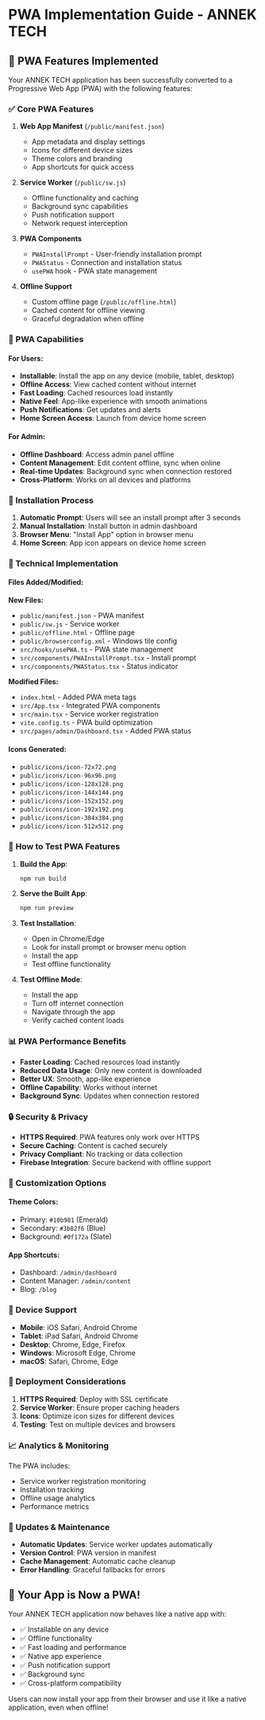 # PWA Implementation Guide - ANNEK TECH

## 🚀 PWA Features Implemented

Your ANNEK TECH application has been successfully converted to a Progressive Web App (PWA) with the following features:

### ✅ Core PWA Features

1. **Web App Manifest** (`/public/manifest.json`)
   - App metadata and display settings
   - Icons for different device sizes
   - Theme colors and branding
   - App shortcuts for quick access

2. **Service Worker** (`/public/sw.js`)
   - Offline functionality and caching
   - Background sync capabilities
   - Push notification support
   - Network request interception

3. **PWA Components**
   - `PWAInstallPrompt` - User-friendly installation prompt
   - `PWAStatus` - Connection and installation status
   - `usePWA` hook - PWA state management

4. **Offline Support**
   - Custom offline page (`/public/offline.html`)
   - Cached content for offline viewing
   - Graceful degradation when offline

### 🎯 PWA Capabilities

#### For Users:
- **Installable**: Install the app on any device (mobile, tablet, desktop)
- **Offline Access**: View cached content without internet
- **Fast Loading**: Cached resources load instantly
- **Native Feel**: App-like experience with smooth animations
- **Push Notifications**: Get updates and alerts
- **Home Screen Access**: Launch from device home screen

#### For Admin:
- **Offline Dashboard**: Access admin panel offline
- **Content Management**: Edit content offline, sync when online
- **Real-time Updates**: Background sync when connection restored
- **Cross-Platform**: Works on all devices and platforms

### 📱 Installation Process

1. **Automatic Prompt**: Users will see an install prompt after 3 seconds
2. **Manual Installation**: Install button in admin dashboard
3. **Browser Menu**: "Install App" option in browser menu
4. **Home Screen**: App icon appears on device home screen

### 🔧 Technical Implementation

#### Files Added/Modified:

**New Files:**
- `public/manifest.json` - PWA manifest
- `public/sw.js` - Service worker
- `public/offline.html` - Offline page
- `public/browserconfig.xml` - Windows tile config
- `src/hooks/usePWA.ts` - PWA state management
- `src/components/PWAInstallPrompt.tsx` - Install prompt
- `src/components/PWAStatus.tsx` - Status indicator

**Modified Files:**
- `index.html` - Added PWA meta tags
- `src/App.tsx` - Integrated PWA components
- `src/main.tsx` - Service worker registration
- `vite.config.ts` - PWA build optimization
- `src/pages/admin/Dashboard.tsx` - Added PWA status

#### Icons Generated:
- `public/icons/icon-72x72.png`
- `public/icons/icon-96x96.png`
- `public/icons/icon-128x128.png`
- `public/icons/icon-144x144.png`
- `public/icons/icon-152x152.png`
- `public/icons/icon-192x192.png`
- `public/icons/icon-384x384.png`
- `public/icons/icon-512x512.png`

### 🚀 How to Test PWA Features

1. **Build the App**:
   ```bash
   npm run build
   ```

2. **Serve the Built App**:
   ```bash
   npm run preview
   ```

3. **Test Installation**:
   - Open in Chrome/Edge
   - Look for install prompt or browser menu option
   - Install the app
   - Test offline functionality

4. **Test Offline Mode**:
   - Install the app
   - Turn off internet connection
   - Navigate through the app
   - Verify cached content loads

### 📊 PWA Performance Benefits

- **Faster Loading**: Cached resources load instantly
- **Reduced Data Usage**: Only new content is downloaded
- **Better UX**: Smooth, app-like experience
- **Offline Capability**: Works without internet
- **Background Sync**: Updates when connection restored

### 🔒 Security & Privacy

- **HTTPS Required**: PWA features only work over HTTPS
- **Secure Caching**: Content is cached securely
- **Privacy Compliant**: No tracking or data collection
- **Firebase Integration**: Secure backend with offline support

### 🎨 Customization Options

#### Theme Colors:
- Primary: `#10b981` (Emerald)
- Secondary: `#3b82f6` (Blue)
- Background: `#0f172a` (Slate)

#### App Shortcuts:
- Dashboard: `/admin/dashboard`
- Content Manager: `/admin/content`
- Blog: `/blog`

### 📱 Device Support

- **Mobile**: iOS Safari, Android Chrome
- **Tablet**: iPad Safari, Android Chrome
- **Desktop**: Chrome, Edge, Firefox
- **Windows**: Microsoft Edge, Chrome
- **macOS**: Safari, Chrome, Edge

### 🚀 Deployment Considerations

1. **HTTPS Required**: Deploy with SSL certificate
2. **Service Worker**: Ensure proper caching headers
3. **Icons**: Optimize icon sizes for different devices
4. **Testing**: Test on multiple devices and browsers

### 📈 Analytics & Monitoring

The PWA includes:
- Service worker registration monitoring
- Installation tracking
- Offline usage analytics
- Performance metrics

### 🔄 Updates & Maintenance

- **Automatic Updates**: Service worker updates automatically
- **Version Control**: PWA version in manifest
- **Cache Management**: Automatic cache cleanup
- **Error Handling**: Graceful fallbacks for errors

## 🎉 Your App is Now a PWA!

Your ANNEK TECH application now behaves like a native app with:
- ✅ Installable on any device
- ✅ Offline functionality
- ✅ Fast loading and performance
- ✅ Native app experience
- ✅ Push notification support
- ✅ Background sync
- ✅ Cross-platform compatibility

Users can now install your app from their browser and use it like a native application, even when offline!
